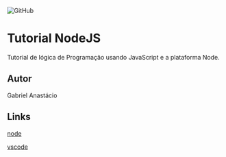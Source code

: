 ![GitHub](https://img.shields.io/github/license/gabpereiraa/node?style=flat-square)
# Tutorial NodeJS
Tutorial de lógica de Programação usando JavaScript e a plataforma Node.
## Autor
Gabriel Anastácio
## Links
[node](https://nodejs.org/en/)

[vscode](https://code.visualstudio.com/)

